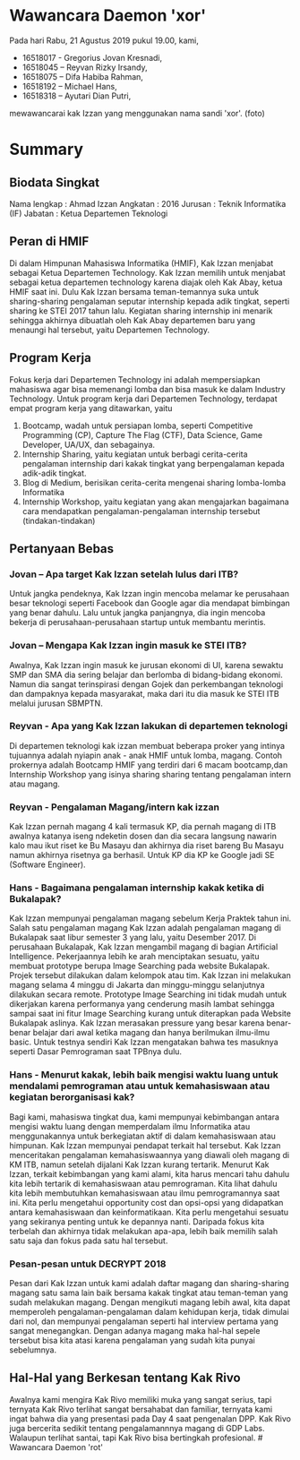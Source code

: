 # Wawancara Daemon 'xor'
Pada hari Rabu, 21 Agustus 2019 pukul 19.00, kami,
- 16518017 - Gregorius Jovan Kresnadi,
- 16518045 – Reyvan Rizky Irsandy,
- 16518075 – Difa Habiba Rahman,
- 16518192 – Michael Hans,
- 16518318 – Ayutari Dian Putri,

mewawancarai kak Izzan yang menggunakan nama sandi 'xor'.
(foto)
# Summary
## Biodata Singkat
  Nama lengkap  : Ahmad Izzan
  Angkatan      : 2016
  Jurusan       : Teknik Informatika (IF) 
  Jabatan       : Ketua Departemen Teknologi
  
## Peran di HMIF
  Di dalam Himpunan Mahasiswa Informatika (HMIF), Kak Izzan menjabat sebagai Ketua Departemen Technology. Kak Izzan memilih untuk menjabat sebagai ketua departemen technology karena diajak oleh Kak Abay, ketua HMIF saat ini. Dulu Kak Izzan bersama teman-temannya suka untuk sharing-sharing pengalaman seputar internship kepada adik tingkat, seperti sharing ke STEI 2017 tahun lalu. Kegiatan sharing internship ini menarik sehingga akhirnya dibuatlah oleh Kak Abay departemen baru yang menaungi hal tersebut, yaitu Departemen Technology.

## Program Kerja
  Fokus kerja dari Departemen Technology ini adalah mempersiapkan mahasiswa agar bisa memenangi lomba dan bisa masuk ke dalam Industry Technology. Untuk program kerja dari Departemen Technology, terdapat empat program kerja yang ditawarkan, yaitu
1.	Bootcamp, wadah untuk persiapan lomba, seperti Competitive Programming (CP), Capture The Flag (CTF), Data Science, Game Developer, UA/UX, dan sebagainya.
2.	Internship Sharing, yaitu kegiatan untuk berbagi cerita-cerita pengalaman internship dari kakak tingkat yang berpengalaman kepada adik-adik tingkat.
3.	Blog di Medium, berisikan cerita-cerita mengenai sharing lomba-lomba Informatika
4.	Internship Workshop, yaitu kegiatan yang akan mengajarkan bagaimana cara mendapatkan pengalaman-pengalaman internship tersebut (tindakan-tindakan)


## Pertanyaan Bebas

### Jovan – Apa target Kak Izzan setelah lulus dari ITB?
  Untuk jangka pendeknya, Kak Izzan ingin mencoba melamar ke perusahaan besar teknologi seperti Facebook dan Google agar dia mendapat bimbingan yang benar dahulu. Lalu untuk jangka panjangnya, dia ingin mencoba bekerja di perusahaan-perusahaan startup untuk membantu merintis.

### Jovan – Mengapa Kak Izzan ingin masuk ke STEI ITB?
  Awalnya, Kak Izzan ingin masuk ke jurusan ekonomi di UI, karena sewaktu SMP dan SMA dia sering belajar dan berlomba di bidang-bidang ekonomi. Namun dia sangat terinspirasi dengan Gojek dan perkembangan teknologi dan dampaknya kepada masyarakat, maka dari itu dia masuk ke STEI ITB melalui jurusan SBMPTN. 

### Reyvan - Apa yang Kak Izzan lakukan di departemen teknologi 
  Di departemen teknologi kak izzan membuat beberapa proker yang intinya tujuannya adalah nyiapin anak - anak HMIF untuk lomba, magang. Contoh prokernya adalah Bootcamp HMIF yang terdiri dari 6 macam bootcamp,dan Internship Workshop yang isinya sharing sharing tentang pengalaman intern atau magang.

### Reyvan - Pengalaman Magang/intern kak izzan
  Kak Izzan pernah magang 4 kali termasuk KP, dia pernah magang di ITB awalnya katanya iseng ndeketin dosen dan dia secara langsung nawarin kalo mau ikut riset ke Bu Masayu dan akhirnya dia riset bareng Bu Masayu namun akhirnya risetnya ga berhasil. Untuk KP dia KP ke Google jadi SE (Software Engineer).

### Hans - Bagaimana pengalaman internship kakak ketika di Bukalapak?
  Kak Izzan mempunyai pengalaman magang sebelum Kerja Praktek tahun ini. Salah satu pengalaman magang Kak Izzan adalah pengalaman magang di Bukalapak saat libur semester 3 yang lalu, yaitu Desember 2017. Di perusahaan Bukalapak, Kak Izzan mengambil magang di bagian Artificial Intelligence. Pekerjaannya lebih ke arah menciptakan sesuatu, yaitu membuat prototype berupa Image Searching pada website Bukalapak. Projek tersebut dilakukan dalam kelompok atau tim. Kak Izzan ini melakukan magang selama 4 minggu di Jakarta dan minggu-minggu selanjutnya dilakukan secara remote. Prototype Image Searching ini tidak mudah untuk dikerjakan karena performanya yang cenderung masih lambat sehingga sampai saat ini fitur Image Searching kurang untuk diterapkan pada Website Bukalapak aslinya. Kak Izzan merasakan pressure yang besar karena benar-benar belajar dari awal ketika magang dan hanya berilmukan ilmu-ilmu basic. Untuk testnya sendiri Kak Izzan mengatakan bahwa tes masuknya seperti Dasar Pemrograman saat TPBnya dulu.

### Hans - Menurut kakak, lebih baik mengisi waktu luang untuk mendalami pemrograman atau untuk kemahasiswaan atau kegiatan berorganisasi kak?
   Bagi kami, mahasiswa tingkat dua, kami mempunyai kebimbangan antara mengisi waktu luang dengan memperdalam ilmu Informatika atau menggunakannya untuk berkegiatan aktif di dalam kemahasiswaan atau himpunan. Kak Izzan mempunyai pendapat terkait hal tersebut. Kak Izzan menceritakan pengalaman kemahasiswaannya yang diawali oleh magang di KM ITB, namun setelah dijalani Kak Izzan kurang tertarik. Menurut Kak Izzan, terkait kebimbangan yang kami alami, kita harus mencari tahu dahulu kita lebih tertarik di kemahasiswaan atau pemrograman. Kita lihat dahulu kita lebih membutuhkan kemahasiswaan atau ilmu pemrogramannya saat ini. Kita perlu mengetahui opportunity cost dan opsi-opsi yang didapatkan antara kemahasiswaan dan keinformatikaan. Kita perlu mengetahui sesuatu yang sekiranya penting untuk ke depannya nanti. Daripada fokus kita terbelah dan akhirnya tidak melakukan apa-apa, lebih baik memilih salah satu saja dan fokus pada satu hal tersebut.

### Pesan-pesan untuk DECRYPT 2018
Pesan dari Kak Izzan untuk kami adalah daftar magang dan sharing-sharing magang satu sama lain baik bersama kakak tingkat atau teman-teman yang sudah melakukan magang. Dengan mengikuti magang lebih awal, kita dapat memperoleh pengalaman-pengalaman dalam kehidupan kerja, tidak dimulai dari nol, dan mempunyai pengalaman seperti hal interview pertama yang sangat menegangkan. Dengan adanya magang maka hal-hal sepele tersebut bisa kita atasi karena pengalaman yang sudah kita punyai sebelumnya.
  
## Hal-Hal yang Berkesan tentang Kak Rivo
  Awalnya kami mengira Kak Rivo memiliki muka yang sangat serius, tapi ternyata Kak Rivo terlihat sangat bersahabat dan familiar, ternyata kami ingat bahwa dia yang presentasi pada Day 4 saat pengenalan DPP. Kak Rivo juga bercerita sedikit tentang pengalamannnya magang di GDP Labs. Walaupun terlihat santai, tapi Kak Rivo bisa bertingkah profesional. # Wawancara Daemon 'rot'

